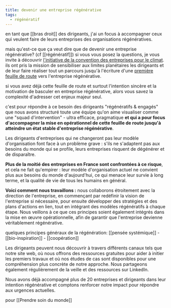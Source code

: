 ```yaml
---
title: devenir une entreprise régénérative
tags:
  - régénératif
---
```


en tant que [[bras droit]] des dirigeants, j'ai un focus à accompagner ceux qui veulent faire de leurs entreprises des organisations régénératives.

mais qu'est-ce que ça veut dire que de devenir une entreprise régénérative? (cf [[régénératif]])
si vous vous posez la questions, je vous invite à découvrir [l'initiative de la convention des entreprises pour le climat](https://cec-impact.org/). ils ont pris la mission de sensibiliser aux limites planétaires les dirigeants et de leur faire réaliser tout un parcours jusqu'à l'écriture d'une [première feuille de route](https://cec-fdr.softr.app/) vers l'entreprise régénérative.

si vous avez déjà cette feuille de route et surtout l'intention sincère et la motivation de basculer en entreprise régénérative, alors vous savez la complexité d'adresser cet enjeux majeur seul.

c'est pour répondre à ce besoin des dirigeants "régénératifs & engagés" que nous avons structuré toute une équipe qu'on aime visualiser comme une "squad d'intervention" - ultra efficace, pragmatique **et qui a pour focus d'accompagner la mise en opérationnel de cette feuille de route jusqu'à atteindre un état stable d'entreprise régénérative**.

Les dirigeants d'entreprises qui ne changeront pas leur modèle d'organisation font face à un problème grave : s'ils ne s'adaptent pas aux besoins du monde qui se profile, leurs entreprises risquent de dégénérer et de disparaître.

**Plus de la moitié des entreprises en France sont confrontées à ce risque**, et cela ne fait qu'empirer : leur modèle d'organisation actuel ne convient plus aux besoins du monde d'aujourd'hui, ce qui menace leur survie à long terme, et la qualité de vie de tous les humains en général.

**Voici comment nous travaillons :** nous collaborons étroitement avec la direction de l'entreprise, en commençant par redéfinir la vision de l'entreprise si nécessaire, pour ensuite développer des stratégies et des plans d'actions en lien, tout en intégrant des modèles régénératifs à chaque étape. Nous veillons à ce que ces principes soient également intégrés dans la mise en œuvre opérationnelle, afin de garantir que l'entreprise devienne véritablement régénérative.

quelques principes généraux de la régénération:
[[pensée systémique]] - [[bio-inspiration]] - [[coopération]]

Les dirigeants peuvent nous découvrir à travers différents canaux tels que notre site web, où nous offrons des ressources gratuites pour aider à initier les premiers travaux et où nos études de cas sont disponibles pour une compréhension plus concrète de notre approche. Nous partageons également régulièrement de la veille et des ressources sur LinkedIn.

Nous avons déjà accompagné plus de 20 entreprises et dirigeants dans leur intention régénérative et comptons renforcer notre impact pour répondre aux urgences actuelles.

pour [[Prendre soin du monde]]
